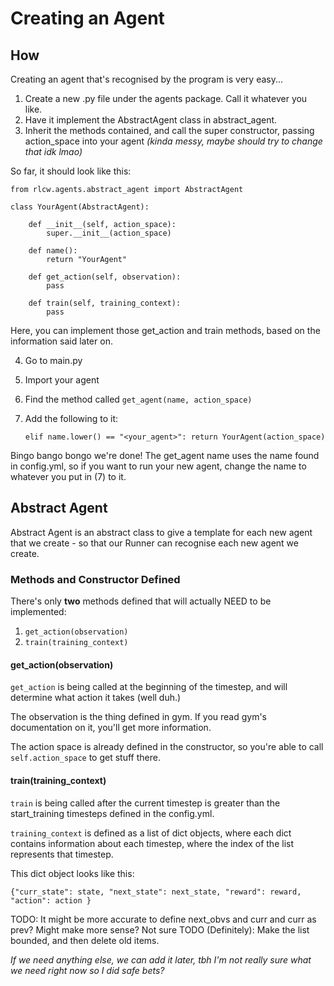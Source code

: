 # Creating an Agent

## How

Creating an agent that's recognised by the program is very easy...

1) Create a new .py file under the agents package. Call it whatever you like.
2) Have it implement the AbstractAgent class in abstract_agent.
3) Inherit the methods contained, and call the super constructor, passing action_space into your agent _(kinda messy, maybe should try to change that idk lmao)_

So far, it should look like this:

```
from rlcw.agents.abstract_agent import AbstractAgent

class YourAgent(AbstractAgent):

    def __init__(self, action_space):
        super.__init__(action_space)
        
    def name():
        return "YourAgent"
        
    def get_action(self, observation):
        pass
        
    def train(self, training_context):
        pass
```

Here, you can implement those get_action and train methods, based on the information said later on.

4) Go to main.py
5) Import your agent
6) Find the method called `get_agent(name, action_space)`
7) Add the following to it:

    `elif name.lower() == "<your_agent>": return YourAgent(action_space)`

Bingo bango bongo we're done! The get_agent name uses the name found in config.yml, so if you want to run your new 
agent, change the name to whatever you put in (7) to it. 

## Abstract Agent

Abstract Agent is an abstract class to give a template for each new agent that we create - so that our Runner can 
recognise each new agent we create.

### Methods and Constructor Defined

There's only **two** methods defined that will actually NEED to be implemented:

1) `get_action(observation)`
2) `train(training_context)`

#### get_action(observation)

`get_action` is being called at the beginning of the timestep, and will determine what action it takes (well duh.) 

The observation is the thing defined in gym. If you read gym's documentation on it, you'll get more information.

The action space is already defined in the constructor, so you're able to call `self.action_space` to get stuff there.

#### train(training_context)

`train` is being called after the current timestep is greater than the start_training timesteps defined in the 
config.yml.

`training_context` is defined as a list of dict objects, where each dict contains information about each timestep, 
where the index of the list represents that timestep. 

This dict object looks like this:

`
{"curr_state": state,
"next_state": next_state,
"reward": reward,
"action": action
}
`

TODO: It might be more accurate to define next_obvs and curr and curr as prev? Might make more sense? Not sure
TODO (Definitely): Make the list bounded, and then delete old items. 


_If we need anything else, we can add it later, tbh I'm not really sure what we need right now so I did safe bets?_
